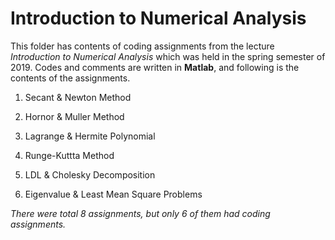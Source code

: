 # Introduction to Numerical Analysis

This folder has contents of coding assignments from the lecture *Introduction to Numerical Analysis* which was held in the spring semester of 2019. Codes and comments are written in **Matlab**, and following is the contents of the assignments.

1. Secant & Newton Method

2. Hornor & Muller Method

3. Lagrange & Hermite Polynomial

4. Runge-Kuttta Method

5. LDL & Cholesky Decomposition

6. Eigenvalue & Least Mean Square Problems

*There were total 8 assignments, but only 6 of them had coding assignments.*
